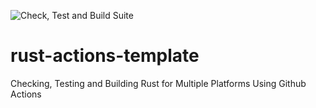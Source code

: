 ![Check, Test and Build Suite](https://github.com/General-Beck/rust-actions-template/workflows/Check,%20Test%20and%20Build%20Suite/badge.svg?branch=master)

# rust-actions-template
Checking, Testing and Building Rust for Multiple Platforms Using Github Actions

